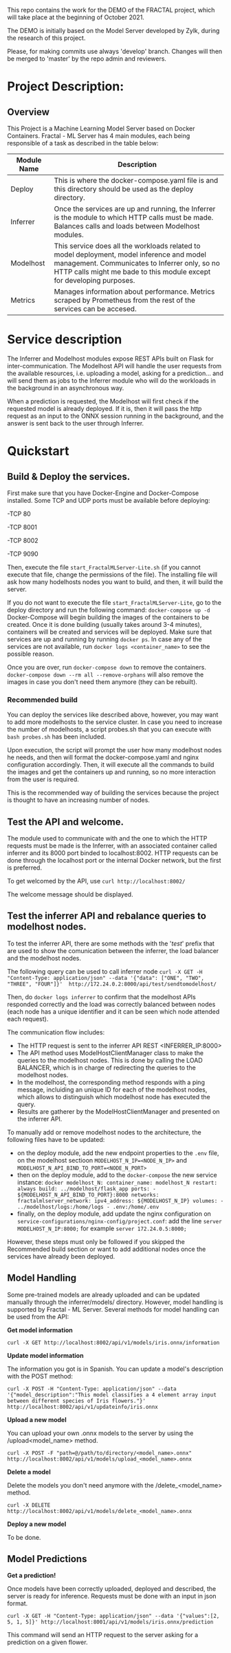 This repo contains the work for the DEMO of the FRACTAL project, which will take place at the beginning of October 2021.

The DEMO is initially based on the Model Server developed by Zylk, during the research of this project.

Please, for making commits use always 'develop' branch. Changes will then be merged to 'master' by the repo admin and reviewers.



# Project Description:

## Overview

This Project is a Machine Learning Model Server based on Docker Containers.  Fractal - ML Server has 4 main modules, each being responsible of a task as described in the table below:

|Module Name| Description |      
|-----------|-------------|
|Deploy| This is where the docker-compose.yaml file is and this directory should be used as the deploy directory. |
|Inferrer| Once the services are up and running, the Inferrer is the module to which HTTP calls must be made. Balances calls and loads between Modelhost modules. |
|Modelhost| This service does all the workloads related to model deployment, model inference and model management. Communicates to Inferrer only, so no HTTP calls might me bade to this module except for developing purposes. |
|Metrics| Manages information about performance. Metrics scraped by Prometheus from the rest of the services can be accesed. |


# Service description

The Inferrer and Modelhost modules expose REST APIs built on Flask for inter-communication. The Modelhost API will handle the user requests from the available resources, i.e. uploading a model, asking for a prediction... and will send them as jobs to the Inferrer module who will do the workloads in the background in an asynchronous way.

When a prediction is requested, the Modelhost will first check if the requested model is already deployed. If it is, then it will pass the http request as an input to the ONNX session running in the background, and the answer is sent back to the user through Inferrer.

# Quickstart

## Build & Deploy the services.

First make sure that you have Docker-Engine and Docker-Compose installed. Some TCP and UDP ports must be available before deploying:

-TCP 80

-TCP 8001

-TCP 8002

-TCP 9090

Then, execute the file `start_FractalMLServer-Lite.sh` (if you cannot execute that file, change the permissions of the file). The installing file will ask how many hodelhosts nodes you want to build, and then, it will build the server.

If you do not want to execute the file `start_FractalMLServer-Lite`, go to the deploy directory and run the following command: `docker-compose up -d`
Docker-Compose will begin building the images of the containers to be created. Once it is done building (usually takes around 3-4 minutes), containers will be created and services will be deployed. Make sure that services are up and running by running `docker ps`. In case any of the services are not available, run `docker logs <container_name>` to see the possible reason.

Once you are over, run `docker-compose down` to remove the containers. `docker-compose down --rm all --remove-orphans` will also remove the images in case you don't need them anymore (they can be rebuilt).

### Recommended build

You can deploy the services like described above, however, you may want to add more modelhosts to the service cluster. In case you need to increase the number of modelhosts, a script probes.sh that you can execute with `bash probes.sh` has been included.

Upon execution, the script will prompt the user how many modelhost nodes he needs, and then will format the docker-compose.yaml and nginx configuration accordingly. Then, it will execute all the commands to build the images and get the containers up and running, so no more interaction from the user is required.

This is the recommended way of building the services because the project is thought to have an increasing number of nodes.



## Test the API and welcome.

The module used to communicate with and the one to which the HTTP requests must be made is the Inferrer, with an associated container called inferrer and its 8000 port binded to localhost:8002. HTTP requests can be done through the localhost port or the internal Docker network, but the first is preferred.

To get welcomed by the API, use `curl http://localhost:8002/`

The welcome message should be displayed.

## Test the inferrer API and rebalance queries to modelhost nodes.

To test the inferrer API, there are some methods with the '_test_' prefix that are used to show the comunication between the inferrer, the load balancer and the modelhost nodes.

The following query can be used to call inferrer node
`curl -X GET -H "Content-Type: application/json" --data '{"data": ["ONE", "TWO", "THREE", "FOUR"]}'  http://172.24.0.2:8000/api/test/sendtomodelhost/`

Then, do `docker logs inferrer` to confirm that the modelhost APIs responded correctly and the load was correctly balanced between nodes (each node has a unique identifier and it can be seen which node attended each request).

The communication flow includes:
- The HTTP request is sent to the inferrer API REST <INFERRER_IP:8000>
- The API method uses ModelHostClientManager class to make the queries to the modelhost nodes.
This is done by calling the LOAD BALANCER, which is in charge of redirecting the queries to the modelhost nodes.
- In the modelhost, the corresponding method responds with a ping message, incluiding an unique ID for each of the modelhost nodes, which allows to distinguish which modelhost node has executed the query.
- Results are gatherer by the ModelHostClientManager and presented on the inferrer API.

To manually add or remove modelhost nodes to the architecture, the following files have to be updated:
- on the deploy module, add the new endpoint properties to the `.env` file, on the modelhost sectioon
     `MODELHOST_N_IP=<NODE_N_IP>` and
      `MODELHOST_N_API_BIND_TO_PORT=<NODE_N_PORT>`
- then on the deploy module, add to the `docker-compose` the new service instance:
         ```docker
           modelhost_N:
            container_name: modelhost_N
            restart: always
            build: ../modelhost/flask_app
            ports:
            - ${MODELHOST_N_API_BIND_TO_PORT}:8000
            networks:
              fractalmlserver_network:
                ipv4_address: ${MODELHOST_N_IP}
            volumes:
              - ../modelhost/logs:/home/logs
              - .env:/home/.env```
- finally, on the deploy module, add update the nginx configuration on `service-configurations/nginx-config/project.conf`:
  add the line `server MODELHOST_N_IP:8000;` for example  `server 172.24.0.5:8000;`

However, these steps must only be followed if you skipped the Recommended build section or want to add additional nodes once the services have already been deployed.


## Model Handling

Some pre-trained models are already uploaded and can be updated manually through the inferrer/models/ directory. However, model handling is supported by Fractal - ML Server. Several methods for model handling can be used from the API:

**Get model information**

`curl -X GET http://localhost:8002/api/v1/models/iris.onnx/information`


**Update model information**

The information you got is in Spanish. You can update a model's description with the POST method:

`curl -X POST -H "Content-Type: application/json" --data '{"model_description":"This model classifies a 4 element array input between different species of Iris flowers."}' http://localhost:8002/api/v1/updateinfo/iris.onnx`

**Upload a new model**

You can upload your own .onnx models to the server by using the /upload<model_name> method.

`curl -X POST -F "path=@/path/to/directory/<model_name>.onnx" http://localhost:8002/api/v1/models/upload_<model_name>.onnx`

**Delete a model**

Delete the models you don't need anymore with the /delete_<model_name> method.

`curl -X DELETE http://localhost:8002/api/v1/models/delete_<model_name>.onnx`

**Deploy a new model**

To be done.


## Model Predictions
**Get a prediction!**

Once models have been correctly uploaded, deployed and described, the server is ready for inference. Requests must be done with an input in json format.

`curl -X GET -H "Content-Type: application/json" --data '{"values":[2, 5, 1, 5]}' http://localhost:8001/api/v1/models/iris.onnx/prediction`

This command will send an HTTP request to the server asking for a prediction on a given flower.
